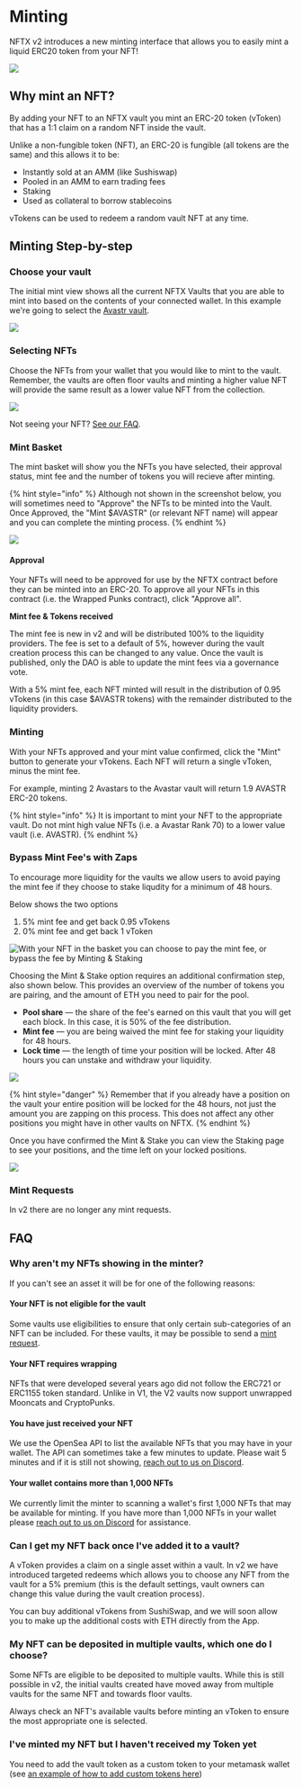 # Minting

NFTX v2 introduces a new minting interface that allows you to easily mint a liquid ERC20 token from your NFT!

![](../.gitbook/assets/image%20%286%29.png)

## Why mint an NFT?

By adding your NFT to an NFTX vault you mint an ERC-20 token \(vToken\) that has a 1:1 claim on a random NFT inside the vault.

Unlike a non-fungible token \(NFT\), an ERC-20 is fungible \(all tokens are the same\) and this allows it to be:

* Instantly sold at an AMM \(like Sushiswap\) 
* Pooled in an AMM to earn trading fees
* Staking
* Used as collateral to borrow stablecoins

vTokens can be used to redeem a random vault NFT at any time.

## Minting Step-by-step

### Choose your vault

The initial mint view shows all the current NFTX Vaults that you are able to mint into based on the contents of your connected wallet. In this example we're going to select the [Avastr vault](https://v2.nftx.org/mint/0xdcdc1c1cc33aa817cbdbe8f5e2390bf7cc43dc4b/).

![](../.gitbook/assets/image%20%288%29.png)

### Selecting NFTs

Choose the NFTs from your wallet that you would like to mint to the vault. Remember, the vaults are often floor vaults and minting a higher value NFT will provide the same result as a lower value NFT from the collection.

![](../.gitbook/assets/screenshot-2021-06-22-at-23.54.42.png)

Not seeing your NFT? [See our FAQ](https://docs.nftx.org/tutorials/get-started-v1.x/minting#faq).

### Mint Basket

The mint basket will show you the NFTs you have selected, their approval status, mint fee and the number of tokens you will recieve after minting.

{% hint style="info" %}
Although not shown in the screenshot below, you will sometimes need to "Approve" the NFTs to be minted into the Vault. Once Approved, the "Mint $AVASTR" \(or relevant NFT name\) will appear and you can complete the minting process.
{% endhint %}

![](../.gitbook/assets/screenshot-2021-06-22-at-23.57.38.png)

#### Approval

Your NFTs will need to be approved for use by the NFTX contract before they can be minted into an ERC-20. To approve all your NFTs in this contract \(i.e. the Wrapped Punks contract\), click "Approve all".

**Mint fee & Tokens received**

The mint fee is new in v2 and will be distributed 100% to the liquidity providers.  The fee is set to a default of 5%, however during the vault creation process this can be changed to any value. Once the vault is published, only the DAO is able to update the mint fees via a governance vote.

With a 5% mint fee, each NFT minted will result in the distribution of 0.95 vTokens \(in this case $AVASTR tokens\) with the remainder distributed to the liquidity providers.

### **Minting**

With your NFTs approved and your mint value confirmed, click the "Mint" button to generate your vTokens. Each NFT will return a single vToken, minus the mint fee.

For example, minting 2 Avastars to the Avastar vault will return 1.9 AVASTR ERC-20 tokens.

{% hint style="info" %}
It is important to mint your NFT to the appropriate vault. Do not mint high value NFTs \(i.e. a Avastar Rank 70\) to a lower value vault \(i.e. AVASTR\).
{% endhint %}

### Bypass Mint Fee's with Zaps

To encourage more liquidity for the vaults we allow users to avoid paying the mint fee if they choose to stake liqudity for a minimum of 48 hours.

Below shows the two options

1. 5% mint fee and get back 0.95 vTokens
2. 0% mint fee and get back 1 vToken

![With your NFT in the basket you can choose to pay the mint fee, or bypass the fee by Minting &amp; Staking](../.gitbook/assets/mint.jpg)

Choosing the Mint & Stake option requires an additional confirmation step, also shown below. This provides an overview of the number of tokens you are pairing, and the amount of ETH you need to pair for the pool.

* **Pool share** — the share of the fee's earned on this vault that you will get each block. In this case, it is 50% of the fee distribution.
* **Mint fee** — you are being waived the mint fee for staking your liquidity for 48 hours.
* **Lock time** — the length of time your position will be locked. After 48 hours you can unstake and withdraw your liquidity.

![](../.gitbook/assets/approve-mint-stake.jpg)

{% hint style="danger" %}
Remember that if you already have a position on the vault your entire position will be locked for the 48 hours, not just the amount you are zapping on this process. This does not affect any other positions you might have in other vaults on NFTX.
{% endhint %}

Once you have confirmed the Mint & Stake you can view the Staking page to see your positions, and the time left on your locked positions.

![](../.gitbook/assets/screenshot-2021-07-27-at-16.41.16.png)

### Mint Requests

In v2 there are no longer any mint requests.

## FAQ

### Why aren't my NFTs showing in the minter?

If you can't see an asset it will be for one of the following reasons:

#### Your NFT is not eligible for the vault

Some vaults use eligibilities to ensure that only certain sub-categories of an NFT can be included. For these vaults, it may be possible to send a [mint request](https://docs.nftx.org/tutorials/get-started-v1.x/minting#mint-requests).

#### Your NFT requires wrapping

NFTs that were developed several years ago did not follow the ERC721 or ERC1155 token standard. Unlike in V1, the V2 vaults now support unwrapped Mooncats and CryptoPunks.

#### You have just received your NFT

We use the OpenSea API to list the available NFTs that you may have in your wallet. The API can sometimes take a few minutes to update. Please wait 5 minutes and if it is still not showing, [reach out to us on Discord](https://discord.com/invite/fJg5burAKH).

#### Your wallet contains more than 1,000 NFTs

We currently limit the minter to scanning a wallet's first 1,000 NFTs that may be available for minting. If you have more than 1,000 NFTs in your wallet please [reach out to us on Discord](https://discord.com/invite/fJg5burAKH) for assistance.

### Can I get my NFT back once I've added it to a vault?

A vToken provides a claim on a single asset within a vault. In v2 we have introduced targeted redeems which allows you to choose any NFT from the vault for a 5% premium \(this is the default settings, vault owners can change this value during the vault creation process\).

You can buy additional vTokens from SushiSwap, and we will soon allow you to make up the additional costs with ETH directly from the App.

### My NFT can be deposited in multiple vaults, which one do I choose?

Some NFTs are eligible to be deposited to multiple vaults. While this is still possible in v2, the initial vaults created have moved away from multiple vaults for the same NFT and towards floor vaults.

Always check an NFT's available vaults before minting an vToken to ensure the most appropriate one is selected.

### I've minted my NFT but I haven't received my Token yet

You need to add the vault token as a custom token to your metamask wallet \(see [an example of how to add custom tokens here](https://blog.nftx.org/how-do-i-view-my-nftx-tokens-in-metamask/#how-can-you-see-your-nftx-tokens-inside-of-metamask)\)





